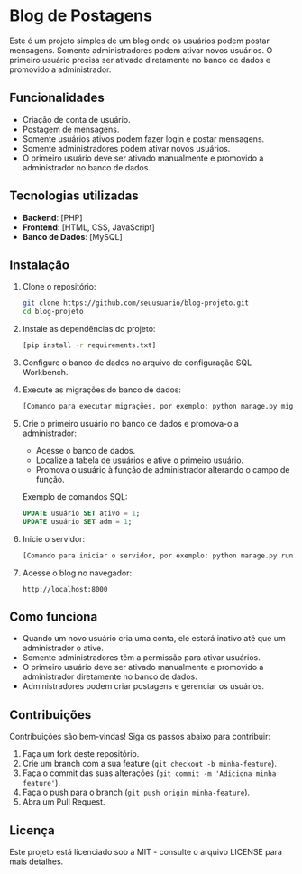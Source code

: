 # Blog de Postagens

Este é um projeto simples de um blog onde os usuários podem postar mensagens. Somente administradores podem ativar novos usuários. O primeiro usuário precisa ser ativado diretamente no banco de dados e promovido a administrador.

## Funcionalidades

- Criação de conta de usuário.
- Postagem de mensagens.
- Somente usuários ativos podem fazer login e postar mensagens.
- Somente administradores podem ativar novos usuários.
- O primeiro usuário deve ser ativado manualmente e promovido a administrador no banco de dados.

## Tecnologias utilizadas

- **Backend**: [PHP]
- **Frontend**: [HTML, CSS, JavaScript]
- **Banco de Dados**: [MySQL]

## Instalação

1. Clone o repositório:

   ```bash
   git clone https://github.com/seuusuario/blog-projeto.git
   cd blog-projeto
   ```

2. Instale as dependências do projeto:

   ```bash
   [pip install -r requirements.txt]
   ```

3. Configure o banco de dados no arquivo de configuração SQL Workbench.

4. Execute as migrações do banco de dados:

   ```bash
   [Comando para executar migrações, por exemplo: python manage.py migrate]
   ```

5. Crie o primeiro usuário no banco de dados e promova-o a administrador:

   - Acesse o banco de dados.
   - Localize a tabela de usuários e ative o primeiro usuário.
   - Promova o usuário à função de administrador alterando o campo de função.

   Exemplo de comandos SQL:

   ```sql
   UPDATE usuário SET ativo = 1;
   UPDATE usuário SET adm = 1;
   ```

6. Inicie o servidor:

   ```bash
   [Comando para iniciar o servidor, por exemplo: python manage.py runserver]
   ```

7. Acesse o blog no navegador:

   ```
   http://localhost:8000
   ```

## Como funciona

- Quando um novo usuário cria uma conta, ele estará inativo até que um administrador o ative.
- Somente administradores têm a permissão para ativar usuários.
- O primeiro usuário deve ser ativado manualmente e promovido a administrador diretamente no banco de dados.
- Administradores podem criar postagens e gerenciar os usuários.

## Contribuições

Contribuições são bem-vindas! Siga os passos abaixo para contribuir:

1. Faça um fork deste repositório.
2. Crie um branch com a sua feature (`git checkout -b minha-feature`).
3. Faça o commit das suas alterações (`git commit -m 'Adiciona minha feature'`).
4. Faça o push para o branch (`git push origin minha-feature`).
5. Abra um Pull Request.

## Licença

Este projeto está licenciado sob a MIT - consulte o arquivo LICENSE para mais detalhes.
